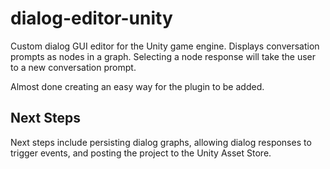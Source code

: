 # dialog-editor-unity
Custom dialog GUI editor for the Unity game engine.
Displays conversation prompts as nodes in a graph. Selecting a node response will take the user to a new conversation prompt.

Almost done creating an easy way for the plugin to be added.

## Next Steps
Next steps include persisting dialog graphs, allowing dialog responses to trigger events, and posting the project to the Unity Asset Store.
